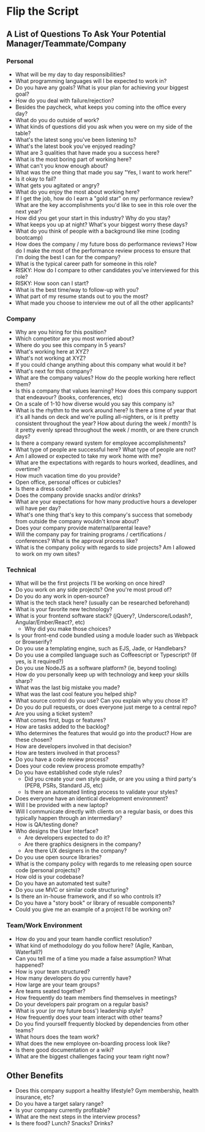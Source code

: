 # Flip the Script
## A List of Questions To Ask Your Potential Manager/Teammate/Company

### Personal
- What will be my day to day responsibilities?
- What programming languages will I be expected to work in?
- Do you have any goals? What is your plan for achieving your biggest goal?
- How do you deal with failure/rejection?
- Besides the paycheck, what keeps you coming into the office every day?
- What do you do outside of work?
- What kinds of questions did you ask when you were on my side of the table?
- What's the latest song you've been listening to?
- What's the latest book you've enjoyed reading?
- What are 3 qualities that have made you a success here?
- What is the most boring part of working here?
- What can't you know enough about?
- What was the one thing that made you say "Yes, I want to work here!"
- Is it okay to fail?
- What gets you agitated or angry?
- What do you enjoy the most about working here?
- If I get the job, how do I earn a "gold star" on my performance review? What are the key accomplishments you'd like to see in this role over the next year?
- How did you get your start in this industry? Why do you stay?
- What keeps you up at night? What's your biggest worry these days?
- What do you think of people with a background like mine (coding bootcamp)
- How does the company / my future boss do performance reviews? How do I make the most of the performance review process to ensure that I'm doing the best I can for the company?
- What is the typical career path for someone in this role?
- RISKY: How do I compare to other candidates you've interviewed for this role?
- RISKY: How soon can I start?
- What is the best time/way to follow-up with you?
- What part of my resume stands out to you the most?
- What made you choose to interview me out of all the other applicants?

### Company
- Why are you hiring for this position?
- Which competitor are you most worried about?
- Where do you see this company in 5 years?
- What's working here at XYZ?
- What's not working at XYZ?
- If you could change anything about this company what would it be?
- What's next for this company?
- What are the company values? How do the people working here reflect them?
- Is this a company that values learning? How does this company support that endeavour? (books, conferences, etc)
- On a scale of 1-10 how diverse would you say this company is?
- What is the rhythm to the work around here? Is there a time of year that it's all hands on deck and we're pulling all-nighters, or is it pretty consistent throughout the year? How about during the week / month? Is it pretty evenly spread throughout the week / month, or are there crunch days?
- Is there a company reward system for employee accomplishments?
- What type of people are successful here? What type of people are not?
- Am I allowed or expected to take my work home with me?
- What are the expectations with regards to hours worked, deadlines, and overtime?
- How much vacation time do you provide?
- Open office, personal offices or cubicles?
- Is there a dress code?
- Does the company provide snacks and/or drinks?
- What are your expectations for how many productive hours a developer will have per day?
- What's one thing that's key to this company's success that somebody from outside the company wouldn't know about?
- Does your company provide maternal/parental leave?
- Will the company pay for training programs / certifications / conferences? What is the approval process like?
- What is the company policy with regards to side projects? Am I allowed to work on my own sites?

### Technical
- What will be the first projects I’ll be working on once hired?
- Do you work on any side projects? One you're most proud of?
- Do you do any work in open-source?
- What is the tech stack here? (usually can be researched beforehand)
- What is your favorite new technology?
- What is your frontend software stack? (jQuery?, Underscore/Lodash?, Angular/Ember/React?, etc)
    - Why did you make those choices?
- Is your front-end code bundled using a module loader such as Webpack or Browserify?
- Do you use a templating engine, such as EJS, Jade, or Handlebars?
- Do you use a compiled language such as Coffeescript or Typescript? (If yes, is it required?)
- Do you use NodeJS as a software platform? (ie, beyond tooling)
- How do you personally keep up with technology and keep your skills sharp?
- What was the last big mistake you made?
- What was the last cool feature you helped ship?
- What source control do you use? Can you explain why you chose it?
- Do you do pull requests, or does everyone just merge to a central repo?
- Are you using a ticket system?
- What comes first, bugs or features?
- How are tasks added to the backlog?
- Who determines the features that would go into the product? How are these chosen?
- How are developers involved in that decision?
- How are testers involved in that process?
- Do you have a code review process?
- Does your code review process promote empathy?
- Do you have established code style rules?
    - Did you create your own style guide, or are you using a third party's (PEP8, PSRs, Standard JS, etc)
    - Is there an automated linting process to validate your styles?
- Does everyone have an identical development environment?
- Will I be provided with a new laptop?
- Will I communicate directly with clients on a regular basis, or does this typically happen through an intermediary?
- How is QA/testing done?
- Who designs the User Interface?
    - Are developers expected to do it?
    - Are there graphics designers in the company?
    - Are there UX designers in the company?
- Do you use open source libraries?
- What is the company policy with regards to me releasing open source code (personal projects)?
- How old is your codebase?
- Do you have an automated test suite?
- Do you use MVC or similar code structuring?
- Is there an in-house framework, and if so who controls it?
- Do you have a "story book" or library of resuable components?
- Could you give me an example of a project I’d be working on?

### Team/Work Environment
- How do you and your team handle conflict resolution?
- What kind of methodology do you follow here? (Agile, Kanban, Waterfall?)
- Can you tell me of a time you made a false assumption? What happened?
- How is your team structured?
- How many developers do you currently have?
- How large are your team groups?
- Are teams seated together?
- How frequently do team members find themselves in meetings?
- Do your developers pair program on a regular basis?
- What is your (or my future boss') leadership style?
- How frequently does your team interact with other teams?
- Do you find yourself frequently blocked by dependencies from other teams?
- What hours does the team work?
- What does the new employee on-boarding process look like?
- Is there good documentation or a wiki?
- What are the biggest challenges facing your team right now?

## Other Benefits
- Does this company support a healthy lifestyle? Gym membership, health insurance, etc?
- Do you have a target salary range?
- Is your company currently profitable?
- What are the next steps in the interview process?
- Is there food? Lunch? Snacks? Drinks?
